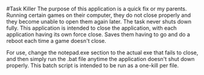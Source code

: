 #Task Killer
The purpose of this application is a quick fix or my parents. Running certain
games on their computer, they do not close properly and they become unable to
open them again later. The task never shuts down fully. This application is
intended to close the application, with each application having its own force
close. Saves them having to go and do a reboot each time a game doesn't close.

For use, change the notepad.exe section to the actual exe that fails to close,
and then simply run the .bat file anytime the application doesn't shut down
properly. This batch script is intended to be run as a one-kill per file. 
